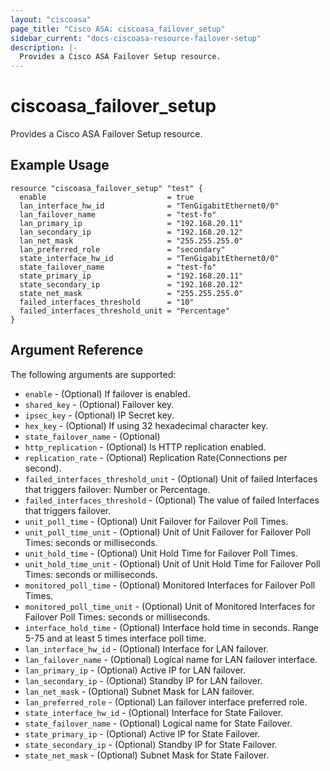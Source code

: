 ```yaml
---
layout: "ciscoasa"
page_title: "Cisco ASA: ciscoasa_failover_setup"
sidebar_current: "docs-ciscoasa-resource-failover-setup"
description: |-
  Provides a Cisco ASA Failover Setup resource.
---
```


# ciscoasa_failover_setup

Provides a Cisco ASA Failover Setup resource.

## Example Usage

```hcl
resource "ciscoasa_failover_setup" "test" {
  enable                           = true
  lan_interface_hw_id              = "TenGigabitEthernet0/0"
  lan_failover_name                = "test-fo"
  lan_primary_ip                   = "192.168.20.11"
  lan_secondary_ip                 = "192.168.20.12"
  lan_net_mask                     = "255.255.255.0"
  lan_preferred_role               = "secondary"
  state_interface_hw_id            = "TenGigabitEthernet0/0"
  state_failover_name              = "test-fo"
  state_primary_ip                 = "192.168.20.11"
  state_secondary_ip               = "192.168.20.12"
  state_net_mask                   = "255.255.255.0"
  failed_interfaces_threshold      = "10"
  failed_interfaces_threshold_unit = "Percentage"
}
```

## Argument Reference

The following arguments are supported:

* `enable` - (Optional) If failover is enabled.
* `shared_key` - (Optional) Failover key.
* `ipsec_key` - (Optional) IP Secret key.
* `hex_key` - (Optional) If using 32 hexadecimal character key.
* `state_failover_name` - (Optional) 
* `http_replication` - (Optional) Is HTTP replication enabled.
* `replication_rate` - (Optional) Replication Rate(Connections per second).
* `failed_interfaces_threshold_unit` - (Optional) Unit of failed Interfaces that triggers failover: Number or Percentage.
* `failed_interfaces_threshold` - (Optional) The value of failed Interfaces that triggers failover.
* `unit_poll_time` - (Optional) Unit Failover for Failover Poll Times.
* `unit_poll_time_unit` - (Optional) Unit of Unit Failover for Failover Poll Times: seconds or milliseconds.
* `unit_hold_time` - (Optional) Unit Hold Time for Failover Poll Times.
* `unit_hold_time_unit` - (Optional) Unit of Unit Hold Time for Failover Poll Times: seconds or milliseconds.
* `monitored_poll_time` - (Optional) Monitored Interfaces for Failover Poll Times.
* `monitored_poll_time_unit` - (Optional) Unit of Monitored Interfaces for Failover Poll Times: seconds or milliseconds.
* `interface_hold_time` - (Optional) Interface hold time in seconds. Range 5-75 and at least 5 times interface poll time.
* `lan_interface_hw_id` - (Optional) Interface for LAN failover.
* `lan_failover_name` - (Optional) Logical name for LAN failover interface.
* `lan_primary_ip` - (Optional) Active IP for LAN failover.
* `lan_secondary_ip` - (Optional) Standby IP for LAN failover.
* `lan_net_mask` - (Optional) Subnet Mask for LAN failover.
* `lan_preferred_role` - (Optional) Lan failover interface preferred role.
* `state_interface_hw_id` - (Optional) Interface for State Failover.
* `state_failover_name` - (Optional) Logical name for State Failover.
* `state_primary_ip` - (Optional) Active IP for State Failover.
* `state_secondary_ip` - (Optional) Standby IP for State Failover.
* `state_net_mask` - (Optional) Subnet Mask for State Failover.
